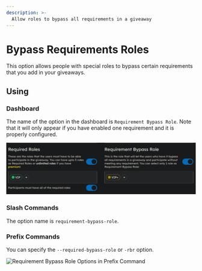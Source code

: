 ```yaml
---
description: >-
  Allow roles to bypass all requirements in a giveaway
---
```


# Bypass Requirements Roles

This option allows people with special roles to bypass certain requirements that you add in your giveaways.

## Using

### Dashboard

The name of the option in the dashboard is `Requirement Bypass Role`. Note that it will only appear if you have enabled one requirement and it is properly configured.

![Requirement Bypass Role Option in Dashboard](/assets/features/requirements/bypass/using/dashboard.png)

### Slash Commands

The option name is `requirement-bypass-role`.

### Prefix Commands

You can specify the `--required-bypass-role` or `-rbr` option.

![Requirement Bypass Role Options in Prefix Command](/assets/features/requirements/bypass/using/prefix-commands.png)
